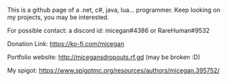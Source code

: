 This is a github page of a .net, c#, java, lua... programmer. Keep looking on my projects, you may be interested.

For possible contact: a discord id: micegan#4386 or RareHuman#9532

Donation Link: https://ko-fi.com/micegan

Portfolio website: http://micegansdropouts.rf.gd (may be broken :D)

My spigot: https://www.spigotmc.org/resources/authors/micegan.395752/


<!---
micegan/micegan is a ✨ special ✨ repository because its `README.md` (this file) appears on your GitHub profile.
You can click the Preview link to take a look at your changes.
--->
